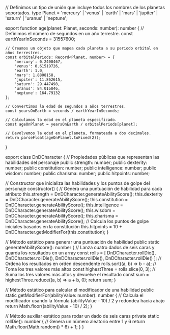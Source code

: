 // Definimos un tipo de unión que incluye todos los nombres de los planetas soportados.
type Planet = 'mercury' | 'venus' | 'earth' | 'mars' | 'jupiter' | 'saturn' | 'uranus' | 'neptune';

export function age(planet: Planet, seconds: number): number {
    // Definimos el número de segundos en un año terrestre.
    const earthYearInSeconds = 31557600;

    // Creamos un objeto que mapea cada planeta a su periodo orbital en años terrestres.
    const orbitalPeriods: Record<Planet, number> = {
        'mercury': 0.2408467,
        'venus': 0.61519726,
        'earth': 1.0,
        'mars': 1.8808158,
        'jupiter': 11.862615,
        'saturn': 29.447498,
        'uranus': 84.016846,
        'neptune': 164.79132
    };

    // Convertimos la edad de segundos a años terrestres.
    const yearsOnEarth = seconds / earthYearInSeconds;

    // Calculamos la edad en el planeta especificado.
    const ageOnPlanet = yearsOnEarth / orbitalPeriods[planet];

    // Devolvemos la edad en el planeta, formateada a dos decimales.
    return parseFloat(ageOnPlanet.toFixed(2));
}


export class DnDCharacter {
  // Propiedades públicas que representan las habilidades del personaje
  public strength: number;
  public dexterity: number;
  public constitution: number;
  public intelligence: number;
  public wisdom: number;
  public charisma: number;
  public hitpoints: number;

  // Constructor que inicializa las habilidades y los puntos de golpe del personaje
  constructor() {
    // Genera una puntuación de habilidad para cada atributo
    this.strength = DnDCharacter.generateAbilityScore();
    this.dexterity = DnDCharacter.generateAbilityScore();
    this.constitution = DnDCharacter.generateAbilityScore();
    this.intelligence = DnDCharacter.generateAbilityScore();
    this.wisdom = DnDCharacter.generateAbilityScore();
    this.charisma = DnDCharacter.generateAbilityScore();
    // Calcula los puntos de golpe iniciales basados en la constitución
    this.hitpoints = 10 + DnDCharacter.getModifierFor(this.constitution);
  }

  // Método estático para generar una puntuación de habilidad
  public static generateAbilityScore(): number {
    // Lanza cuatro dados de seis caras y guarda los resultados en un array
    const rolls = [
      DnDCharacter.rollDie(),
      DnDCharacter.rollDie(),
      DnDCharacter.rollDie(),
      DnDCharacter.rollDie()
    ];
    // Ordena los resultados en orden descendente
    rolls.sort((a, b) => b - a);
    // Toma los tres valores más altos
    const highestThree = rolls.slice(0, 3);
    // Suma los tres valores más altos y devuelve el resultado
    const sum = highestThree.reduce((a, b) => a + b, 0);
    return sum;
  }

  // Método estático para calcular el modificador de una habilidad
  public static getModifierFor(abilityValue: number): number {
    // Calcula el modificador usando la fórmula (abilityValue - 10) / 2 y redondea hacia abajo
    return Math.floor((abilityValue - 10) / 2);
  }

  // Método auxiliar estático para rodar un dado de seis caras
  private static rollDie(): number {
    // Genera un número aleatorio entre 1 y 6
    return Math.floor(Math.random() * 6) + 1;
  }
}

